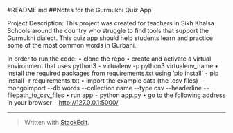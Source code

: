 #README.md
##Notes for the Gurmukhi Quiz App

Project Description:
This project was created for teachers in Sikh Khalsa Schools around the country who struggle to find tools that support the Gurmukhi dialect. This quiz app should help students learn and practice some of the most common words in Gurbani. 

In order to run the code:
	•	clone the repo
	•	create and activate a virtual environment that uses python3
	⁃	virtualenv -p python3 virtualenv_name
	•	install the required packages from requirements.txt using ‘pip install’
	⁃	pip install -r requirements.txt
	•	import the example data (the .csv files)
	⁃	mongoimport --db words --collection name  --type csv --headerline -- filepath_to_csv_files
	•	run app
	⁃	python app.py
	•	go to the following address in your browser
	⁃	 http://127.0.0.1:5000/ 


----------


> Written with [StackEdit](https://stackedit.io/).